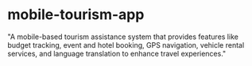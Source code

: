 # mobile-tourism-app
"A mobile-based tourism assistance system that provides features like budget tracking, event and hotel booking, GPS navigation, vehicle rental services, and language translation to enhance travel experiences."
